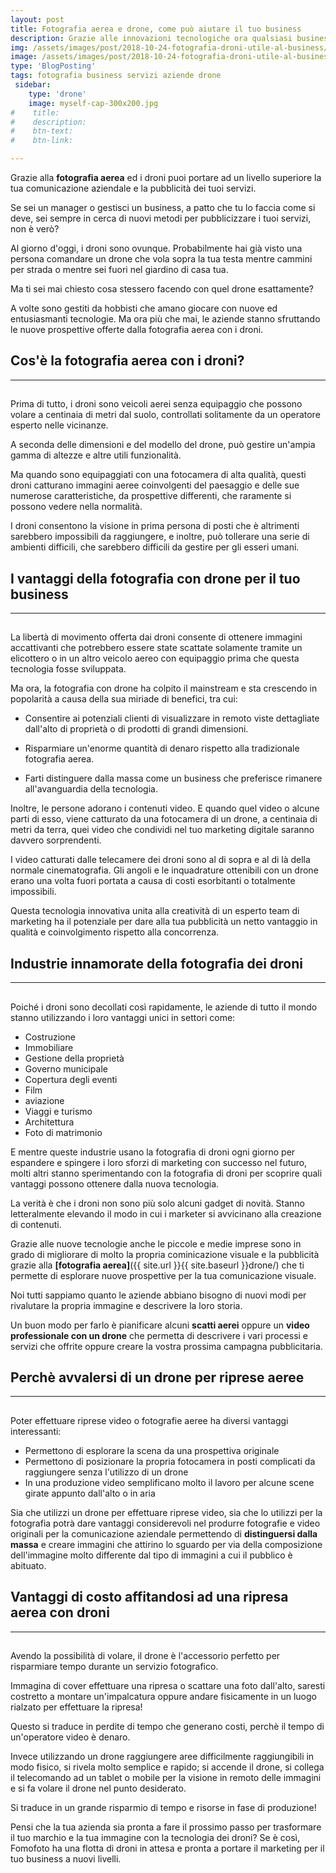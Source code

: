 ```yaml
---
layout: post
title: Fotografia aerea e drone, come può aiutare il tuo business
description: Grazie alle innovazioni tecnologiche ora qualsiasi business può avvalersi dei servizi legati alla fotografia aerea con i droni per ottenere fotografie eccezzionali
img: /assets/images/post/2018-10-24-fotografia-droni-utile-al-business/volo-drone.jpg
image: /assets/images/post/2018-10-24-fotografia-droni-utile-al-business/volo-drone.jpg
type: 'BlogPosting'
tags: fotografia business servizi aziende drone 
 sidebar: 
    type: 'drone'
    image: myself-cap-300x200.jpg
#    title:     
#    description: 
#    btn-text: 
#    btn-link: 

---
```


Grazie alla **fotografia aerea** ed i droni puoi portare ad un livello superiore la tua comunicazione aziendale e la pubblicità dei tuoi servizi.

Se sei un manager o gestisci un business, a patto che tu lo faccia come si deve, sei sempre in cerca di nuovi metodi per pubblicizzare i tuoi servizi, non è verò? 

Al giorno d'oggi, i droni sono ovunque. Probabilmente hai già visto una persona comandare un drone che vola sopra la tua testa mentre cammini per strada o mentre sei fuori nel giardino di casa tua.

Ma ti sei mai chiesto cosa stessero facendo con quel drone esattamente?

A volte sono gestiti da hobbisti che amano giocare con nuove ed entusiasmanti tecnologie. Ma ora più che mai, le aziende stanno sfruttando le nuove prospettive offerte dalla fotografia aerea con i droni.

## Cos'è la fotografia aerea con i droni?
---
<amp-img alt="persona che comanda un drone tramite il telecomando remoto" title="Pilota remoto drone" src="{{ site.url }}{{ site.baseurl }}{% link assets/images/post/2018-10-24-fotografia-droni-utile-al-business/pilota-remoto.jpg %}" width="750" height="427" layout="responsive"><div placeholder="" class="commerce-loader"></div>  </amp-img>
---

Prima di tutto, i droni sono veicoli aerei senza equipaggio che possono volare a centinaia di metri dal suolo, controllati solitamente da un operatore esperto nelle vicinanze. 

A seconda delle dimensioni e del modello del drone, può gestire un'ampia gamma di altezze e altre utili funzionalità.

Ma quando sono equipaggiati con una fotocamera di alta qualità, questi droni catturano immagini aeree coinvolgenti del paesaggio e delle sue numerose caratteristiche, da prospettive differenti, che raramente si possono vedere nella normalità. 

I droni consentono la visione in prima persona di posti che è altrimenti sarebbero impossibili da raggiungere, e inoltre, può tollerare una serie di ambienti difficili, che sarebbero difficili da gestire per gli esseri umani.

## I vantaggi della fotografia con drone per il tuo business
---
<amp-img alt="Fotografia aerea ad un furgone in un incrocio, tramite un drone" title="Fotografia aerea ad un incrocio e un furgone" src="{{ site.url }}{{ site.baseurl }}{% link assets/images/post/2018-10-24-fotografia-droni-utile-al-business/furgone-drone.jpg %}" width="750" height="427" layout="responsive"><div placeholder="" class="commerce-loader"></div>  </amp-img>
---

La libertà di movimento offerta dai droni consente di ottenere immagini accattivanti che potrebbero essere state scattate solamente tramite un elicottero o in un altro veicolo aereo con equipaggio prima che questa tecnologia fosse sviluppata. 

Ma ora, la fotografia con drone ha colpito il mainstream e sta crescendo in popolarità a causa della sua miriade di benefici, tra cui:

- Consentire ai potenziali clienti di visualizzare in remoto viste dettagliate dall'alto di proprietà o di prodotti di grandi dimensioni. 

- Risparmiare un'enorme quantità di denaro rispetto alla tradizionale fotografia aerea.


- Farti distinguere dalla massa come un business che preferisce rimanere all'avanguardia della tecnologia.


Inoltre, le persone adorano i contenuti video. E quando quel video o alcune parti di esso, viene catturato da una fotocamera di un drone, a centinaia di metri da terra, quei video che condividi nel tuo marketing digitale saranno davvero sorprendenti.

I video catturati dalle telecamere dei droni sono al di sopra e al di là della normale cinematografia. Gli angoli e le inquadrature ottenibili con un drone erano una volta fuori portata a causa di costi esorbitanti o totalmente impossibili. 

Questa tecnologia innovativa unita alla creatività di un esperto team di marketing ha il potenziale per dare alla tua pubblicità un netto vantaggio in qualità e coinvolgimento rispetto alla concorrenza.

## Industrie innamorate della fotografia dei droni
---
<amp-img alt="Fotografia aerea di due macchine agricole in campagna che lavorano in un campo di coltivazione" title="Fotografia macchine agricole in campagna" src="{{ site.url }}{{ site.baseurl }}{% link assets/images/post/2018-10-24-fotografia-droni-utile-al-business/campagna-drone.jpg %}" width="750" height="427" layout="responsive"><div placeholder="" class="commerce-loader"></div>  </amp-img>
---

Poiché i droni sono decollati così rapidamente, le aziende di tutto il mondo stanno utilizzando i loro vantaggi unici in settori come:

- Costruzione
- Immobiliare
- Gestione della proprietà
- Governo municipale
- Copertura degli eventi
- Film
- aviazione
- Viaggi e turismo
- Architettura
- Foto di matrimonio

E mentre queste industrie usano la fotografia di droni ogni giorno per espandere e spingere i loro sforzi di marketing con successo nel futuro, molti altri stanno sperimentando con la fotografia di droni per scoprire quali vantaggi possono ottenere dalla nuova tecnologia.

La verità è che i droni non sono più solo alcuni gadget di novità. Stanno letteralmente elevando il modo in cui i marketer si avvicinano alla creazione di contenuti.

Grazie alle nuove tecnologie anche le piccole e medie imprese sono in grado di migliorare di molto la propria cominicazione visuale e la pubblicità grazie alla **[fotografia aerea]**({{ site.url }}{{ site.baseurl }}drone/) che ti permette di esplorare nuove prospettive per la tua comunicazione visuale.

Noi tutti sappiamo quanto le aziende abbiano bisogno di nuovi modi per rivalutare la propria immagine e descrivere la loro storia.

Un buon modo per farlo è pianificare alcuni **scatti aerei** oppure un **video professionale con un drone** che permetta di descrivere i vari processi e servizi che offrite oppure creare la vostra prossima campagna pubblicitaria.

## Perchè avvalersi di un drone per riprese aeree
---
<amp-img alt="Fotografia aerea di un drone che vola in un campoinnevato" title="Fotografia aerea drone con campo innevato" src="{{ site.url }}{{ site.baseurl }}{% link assets/images/post/2018-10-24-fotografia-droni-utile-al-business/montagna-drone.jpg %}" width="750" height="427" layout="responsive"><div placeholder="" class="commerce-loader"></div>  </amp-img>
---

Poter effettuare riprese video o fotografie aeree ha diversi vantaggi interessanti:

- Permettono di esplorare la scena da una prospettiva originale
- Permettono di posizionare la propria fotocamera in posti complicati da raggiungere senza l'utilizzo di un drone
- In una produzione video semplificano molto il lavoro per alcune scene girate appunto dall'alto o in aria

Sia che utilizzi un drone per effettuare riprese video, sia che lo utilizzi per la fotografia potrà dare vantaggi considerevoli nel produrre fotografie e video originali per la comunicazione aziendale permettendo di **distinguersi dalla massa** e creare immagini che attirino lo sguardo per via della composizione dell'immagine molto differente dal tipo di immagini a cui il pubblico è abituato.

## Vantaggi di costo affitandosi ad una ripresa aerea con droni
---
<amp-img alt="Fotografia aerea di un ponte in una città dall'alto" title="Fotografia aerea di un ponte" src="{{ site.url }}{{ site.baseurl }}{% link assets/images/post/2018-10-24-fotografia-droni-utile-al-business/ponte-drone.jpg %}" width="750" height="427" layout="responsive"><div placeholder="" class="commerce-loader"></div>  </amp-img>
---
Avendo la possibilità di volare, il drone è l'accessorio perfetto per risparmiare tempo durante un servizio fotografico.

Immagina di cover effettuare una ripresa o scattare una foto dall'alto, saresti costretto a montare un'impalcatura oppure andare fisicamente in un luogo rialzato per effettuare la ripresa!

Questo si traduce in perdite di tempo che generano costi, perchè il tempo di un'operatore video è denaro.

Invece utilizzando un drone raggiungere aree difficilmente raggiungibili in modo fisico, si rivela molto semplice e rapido; si accende il drone, si collega il telecomando ad un tablet o mobile per la visione in remoto delle immagini e si fa volare il drone nel punto desiderato.

Si traduce in un grande risparmio di tempo e risorse in fase di produzione!

Pensi che la tua azienda sia pronta a fare il prossimo passo per trasformare il tuo marchio e la tua immagine con la tecnologia dei droni? Se è così, Fomofoto ha una flotta di droni in attesa e pronta a portare il marketing per il tuo business a nuovi livelli.





